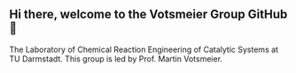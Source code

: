 ## Hi there, welcome to the Votsmeier Group GitHub 👋

The Laboratory of Chemical Reaction Engineering of Catalytic Systems at TU Darmstadt. This group is led by Prof. Martin Votsmeier.

